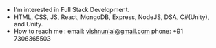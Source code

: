 - I’m interested in Full Stack Development.
- HTML, CSS, JS, React, MongoDB, Express, NodeJS, DSA, C#(Unity), and Unity. 
- How to reach me : email: vishnunlal@gmail.com phone: +91 7306365503

<!---
VishnuNanilal/VishnuNanilal is a ✨ special ✨ repository because its `README.md` (this file) appears on your GitHub profile.
You can click the Preview link to take a look at your changes.
--->
